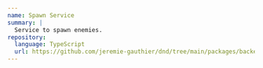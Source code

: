 ```yaml
---
name: Spawn Service
summary: |
  Service to spawn enemies.
repository:
  language: TypeScript
  url: https://github.com/jeremie-gauthier/dnd/tree/main/packages/backend/src/game/services/spawn
---
```


<NodeGraph />

